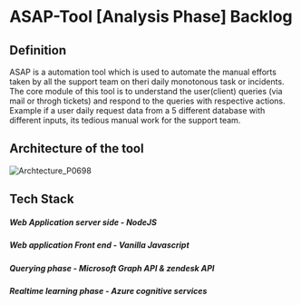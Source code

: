 # ASAP-Tool [Analysis Phase] Backlog

## Definition

ASAP is a automation tool which is used to automate the manual efforts taken by all the support team on theri daily monotonous task or incidents. The core module of this tool is to understand the user(client) queries (via mail or throgh tickets) and respond to the queries with respective actions. Example if a user daily request data from a 5 different database with different inputs, its tedious manual work for the support team.


## Architecture of the tool
![Archtecture_P0698](https://user-images.githubusercontent.com/37975726/96426660-2a6aee80-121b-11eb-840f-0b79cb67b96f.JPG)


## Tech Stack
##### Web Application server side - NodeJS
##### Web application Front end - Vanilla Javascript
##### Querying phase - Microsoft Graph API & zendesk API
##### Realtime learning phase - Azure cognitive services
